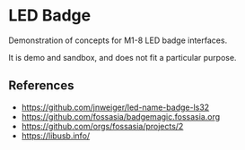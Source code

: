 # LED Badge

Demonstration of concepts for M1-8 LED badge interfaces.

It is demo and sandbox, and does not fit a particular purpose.

## References
* https://github.com/jnweiger/led-name-badge-ls32
* https://github.com/fossasia/badgemagic.fossasia.org
* https://github.com/orgs/fossasia/projects/2
* https://libusb.info/
